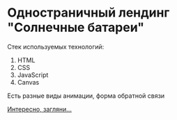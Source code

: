 # Одностраничный лендинг "Солнечные батареи"

Стек используемых технологий:

1. HTML
2. CSS
3. JavaScript
4. Canvas

Есть разные виды анимации, форма обратной связи

[Интересно, загляни...](https://dianaveselkina.github.io/green-corp-landing/)
